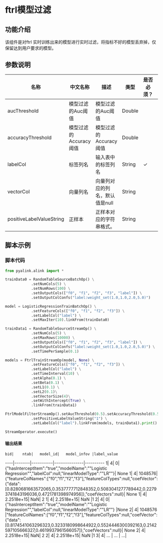 # ftrl模型过滤

## 功能介绍
该组件是对ftrl 实时训练出来的模型进行实时过滤，将指标不好的模型丢弃掉，仅保留达到用户要求的模型。

## 参数说明

| 名称 | 中文名称 | 描述 | 类型 | 是否必须？ | 默认值 |
| --- | --- | --- | --- | --- | --- |
| aucThreshold | 模型过滤的Auc阈值 | 模型过滤的Auc阈值 | Double |  | 0.5 |
| accuracyThreshold | 模型过滤的Accuracy阈值 | 模型过滤的Accuracy阈值 | Double |  | 0.5 |
| labelCol | 标签列名 | 输入表中的标签列名 | String | ✓ |  |
| vectorCol | 向量列名 | 向量列对应的列名，默认值是null | String |  | null |
| positiveLabelValueString | 正样本 | 正样本对应的字符串格式。 | String |  | null |



## 脚本示例
### 脚本代码
```python
from pyalink.alink import *

trainData0 = RandomTableSourceBatchOp() \
            .setNumCols(5) \
            .setNumRows(100) \
            .setOutputCols(["f0", "f1", "f2", "f3", "label"]) \
            .setOutputColConfs("label:weight_set(1.0,1.0,2.0,5.0)")

model = LogisticRegressionTrainBatchOp() \
            .setFeatureCols(["f0", "f1", "f2", "f3"]) \
            .setLabelCol("label") \
            .setMaxIter(10).linkFrom(trainData0)

trainData1 = RandomTableSourceStreamOp() \
            .setNumCols(5) \
            .setMaxRows(10000) \
            .setOutputCols(["f0", "f1", "f2", "f3", "label"]) \
            .setOutputColConfs("label:weight_set(1.0,1.0,2.0,5.0)") \
            .setTimePerSample(0.1)

models = FtrlTrainStreamOp(model, None) \
            .setFeatureCols(["f0", "f1", "f2", "f3"]) \
            .setLabelCol("label") \
            .setTimeInterval(10) \
            .setAlpha(0.1) \
            .setBeta(0.1) \
            .setL1(0.1) \
            .setL2(0.1)\
            .setVectorSize(4)\
            .setWithIntercept(True) \
            .linkFrom(trainData1)

FtrlModelFilterStreamOp().setAucThreshold(0.5).setAccuracyThreshold(0.5) \
            .setPositiveLabelValueString("1") \
            .setLabelCol("label").linkFrom(models, trainData1).print()

StreamOperator.execute()
```


#### 输出结果

	bid|	ntab|	model_id|	model_infov	|label_value
   ----|--------|-----------|---------------|----------
    1|	4|	0|{"hasInterceptItem":"true","modelName":"\"Logistic Regression\"","labelCol":null,"linearModelType":"\"LR\""}|	None
	1|	4|	1048576|{"featureColNames":["f0","f1","f2","f3"],"featureColTypes":null,"coefVector":{"data":[0.8280681663572065,0.3537777712848352,0.5083041277789442,0.22793741843196036,0.4721781398974956]},"coefVectors":null}|	None
	1|	4|	2.2518e+15|	NaN|	2
	1|	4|	2.2518e+15|	NaN	|1
	2|	4|	0|{"hasInterceptItem":"true","modelName":"\"Logistic Regression\"","labelCol":null,"linearModelType":"\"LR\""}	|None
	2|	4|	1048576	|"featureColNames":["f0","f1","f2","f3"],"featureColTypes":null,"coefVector":{"data":[0.8174541063296323,0.3233180998644922,0.5524446300392163,0.2142597105666327,0.4619937961566057]},"coefVectors":null}|	None
	2|	4|	2.2518e+15|	NaN|	2
	2|	4|	2.2518e+15|	NaN	|1
	3|  4| ... | ... | ...|
